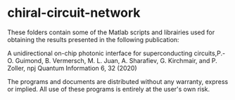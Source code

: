 # chiral-circuit-network
These folders contain some of the Matlab scripts and librairies used for obtaining the results presented in the following publication:

A unidirectional on-chip photonic interface for superconducting circuits,P.-O. Guimond, B. Vermersch, M. L. Juan, A. Sharafiev, G. Kirchmair, and P. Zoller, npj Quantum Information 6, 32 (2020)

The programs and documents are distributed without any warranty, express or implied. All use of these programs is entirely at the user's own risk.
